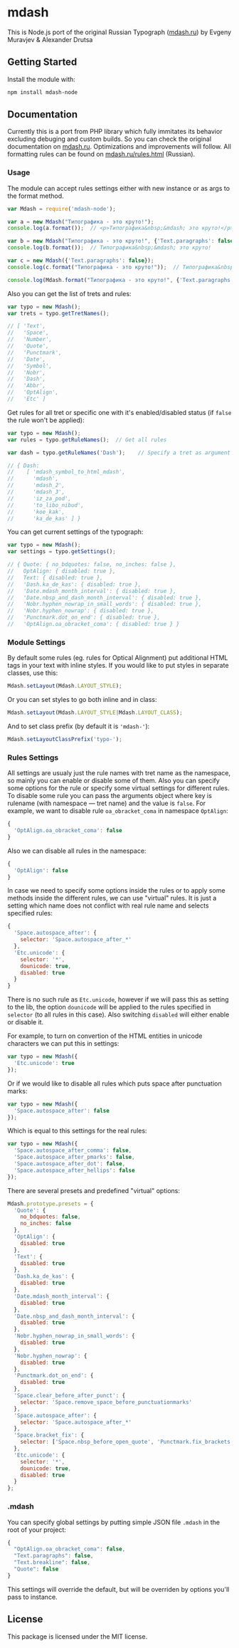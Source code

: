 # mdash

This is Node.js port of the original Russian Typograph ([mdash.ru](http://mdash.ru/)) by Evgeny Muravjev & Alexander Drutsa

## Getting Started
Install the module with:
```bash
npm install mdash-node
```

## Documentation
Currently this is a port from PHP library which fully immitates its behavior excluding debuging and custom builds. So you can check the original documentation on [mdash.ru](http://mdash.ru/). Optimizations and improvements will follow. All formatting rules can be found on [mdash.ru/rules.html](http://mdash.ru/rules.html) (Russian).

### Usage
The module can accept rules settings either with new instance or as args to the format method.

```javascript
var Mdash = require('mdash-node');

var a = new Mdash("Типографика - это круто!");
console.log(a.format());  // <p>Типографика&nbsp;&mdash; это круто!</p>

var b = new Mdash("Типографика - это круто!", {'Text.paragraphs': false});
console.log(b.format());  // Типографика&nbsp;&mdash; это круто!

var c = new Mdash({'Text.paragraphs': false});
console.log(c.format("Типографика - это круто!"));  // Типографика&nbsp;&mdash; это круто!

console.log(Mdash.format("Типографика - это круто!", {'Text.paragraphs': false}));  // Типографика&nbsp;&mdash; это круто!
```

Also you can get the list of trets and rules:

```javascript
var typo = new Mdash();
var trets = typo.getTretNames();

// [ 'Text',
//   'Space',
//   'Number',
//   'Quote',
//   'Punctmark',
//   'Date',
//   'Symbol',
//   'Nobr',
//   'Dash',
//   'Abbr',
//   'OptAlign',
//   'Etc' ]
```

Get rules for all tret or specific one with it's enabled/disabled status (if `false` the rule won't be applied):

```javascript
var typo = new Mdash();
var rules = typo.getRuleNames();  // Get all rules

var dash = typo.getRuleNames('Dash');    // Specify a tret as argument

// { Dash:
//    [ 'mdash_symbol_to_html_mdash',
//      'mdash',
//      'mdash_2',
//      'mdash_3',
//      'iz_za_pod',
//      'to_libo_nibud',
//      'koe_kak',
//      'ka_de_kas' ] }
```

You can get current settings of the typograph:

```javascript
var typo = new Mdash();
var settings = typo.getSettings();

// { Quote: { no_bdquotes: false, no_inches: false },
//   OptAlign: { disabled: true },
//   Text: { disabled: true },
//   'Dash.ka_de_kas': { disabled: true },
//   'Date.mdash_month_interval': { disabled: true },
//   'Date.nbsp_and_dash_month_interval': { disabled: true },
//   'Nobr.hyphen_nowrap_in_small_words': { disabled: true },
//   'Nobr.hyphen_nowrap': { disabled: true },
//   'Punctmark.dot_on_end': { disabled: true },
//   'OptAlign.oa_obracket_coma': { disabled: true } }
```

### Module Settings

By default some rules (eg. rules for Optical Alignment) put additional HTML tags in your text with inline styles. If you would like to put styles in separate classes, use this:

```javascript
Mdash.setLayout(Mdash.LAYOUT_STYLE);
```

Or you can set styles to go both inline and in class:

```javascript
Mdash.setLayout(Mdash.LAYOUT_STYLE|Mdash.LAYOUT_CLASS);
```

And to set class prefix (by default it is `'mdash-'`):

```javascript
Mdash.setLayoutClassPrefix('typo-');
```

### Rules Settings
All settings are usualy just the rule names with tret name as the namespace, so mainly you can enable or disable some of them. Also you can specify some options for the rule or specify some virtual settings for different rules. To disable some rule you can pass the arguments object where key is rulename (with namespace — tret name) and the value is `false`. For example, we want to disable rule `oa_obracket_coma` in namespace `OptAlign`:

```javascript
{
  'OptAlign.oa_obracket_coma': false
}
```

Also we can disable all rules in the namespace:

```javascript
{
  'OptAlign': false
}
```

In case we need to specify some options inside the rules or to apply some methods inside the different rules, we can use "virtual" rules. It is just a setting which name does not conflict with real rule name and selects specified rules:

```javascript
{
  'Space.autospace_after': {
    selector: 'Space.autospace_after_*'
  },
  'Etc.unicode': {
    selector: '*',
    dounicode: true,
    disabled: true
  }
}
```

There is no such rule as `Etc.unicode`, however if we will pass this as setting to the lib, the option `dounicode` will be applied to the rules specified in `selector` (to all rules in this case). Also switching `disabled` will either enable or disable it.

For example, to turn on convertion of the HTML entities in unicode characters we can put this in settings:

```javascript
var typo = new Mdash({
  'Etc.unicode': true
});
```

Or if we would like to disable all rules which puts space after punctuation marks:

```javascript
var typo = new Mdash({
  'Space.autospace_after': false
});
```

Which is equal to this settings for the real rules:

```javascript
var typo = new Mdash({
  'Space.autospace_after_comma': false,
  'Space.autospace_after_pmarks': false,
  'Space.autospace_after_dot': false,
  'Space.autospace_after_hellips': false
});
```


There are several presets and predefined "virtual" options:

```javascript
Mdash.prototype.presets = {
  'Quote': {
    no_bdquotes: false,
    no_inches: false
  },
  'OptAlign': {
    disabled: true
  },
  'Text': {
    disabled: true
  },
  'Dash.ka_de_kas': {
    disabled: true
  },
  'Date.mdash_month_interval': {
    disabled: true
  },
  'Date.nbsp_and_dash_month_interval': {
    disabled: true
  },
  'Nobr.hyphen_nowrap_in_small_words': {
    disabled: true
  },
  'Nobr.hyphen_nowrap': {
    disabled: true
  },
  'Punctmark.dot_on_end': {
    disabled: true
  },
  'Space.clear_before_after_punct': {
    selector: 'Space.remove_space_before_punctuationmarks'
  },
  'Space.autospace_after': {
    selector: 'Space.autospace_after_*'
  },
  'Space.bracket_fix': {
    selector: ['Space.nbsp_before_open_quote', 'Punctmark.fix_brackets']
  },
  'Etc.unicode': {
    selector: '*',
    dounicode: true,
    disabled: true
  }
};
```

### .mdash

You can specify global settings by putting simple JSON file `.mdash` in the root of your project:

```javascript
{
  "OptAlign.oa_obracket_coma": false,
  "Text.paragraphs": false,
  "Text.breakline": false,
  "Quote": false
}
```

This settings will override the default, but will be overriden by options you'll pass to instance.


## License
This package is licensed under the MIT license.
